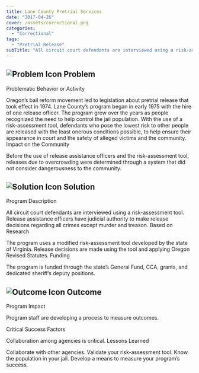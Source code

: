```yaml
---
title: Lane County Pretrial Services
date: "2017-04-26"
cover: /assets/correctional.png
categories:
  - "Correctional"
tags:
  - "Pretrial Release"
subTitle: "All circuit court defendants are interviewed using a risk-assessment tool. Release assistance officers have judicial authority to make release decisions regarding all crimes except murder and treason."
---
```

## ![Problem Icon](https://github.com/google/material-design-icons/raw/master/alert/1x_web/ic_error_outline_black_48dp.png "Problem") Problem

Problematic Behavior or Activity

Oregon’s bail reform movement led to legislation about pretrial release that took effect in 1974. Lane County’s program began in early 1975 with the hire of one release officer. The program grew over the years as people recognized the need to help control the jail population. With the use of a risk-assessment tool, defendants who pose the lowest risk to other people are released with the least onerous conditions possible, to help ensure their appearance in court and the safety of alleged victims and the community.
Impact on the Community

Before the use of release assistance officers and the risk-assessment tool, releases due to overcrowding were determined through a system that did not consider dangerousness to the community.
## ![Solution Icon](https://github.com/google/material-design-icons/raw/master/action/1x_web/ic_lightbulb_outline_black_48dp.png "Solution") Solution
Program Description

All circuit court defendants are interviewed using a risk-assessment tool. Release assistance officers have judicial authority to make release decisions regarding all crimes except murder and treason.
Based on Research

The program uses a modified risk-assessment tool developed by the state of Virginia. Release decisions are made using the tool and applying Oregon Revised Statutes.
Funding

The program is funded through the state’s General Fund, CCA, grants, and dedicated sheriff’s deputy positions.
## ![Outcome Icon](https://github.com/google/material-design-icons/raw/master/action/1x_web/ic_view_list_black_48dp.png "Outcome") Outcome

Program Impact

Program staff are developing a process to measure outcomes.

Critical Success Factors

Collaboration among agencies is critical.
Lessons Learned

Collaborate with other agencies. Validate your risk-assessment tool. Know the population in your jail. Develop a means to measure your program’s success.